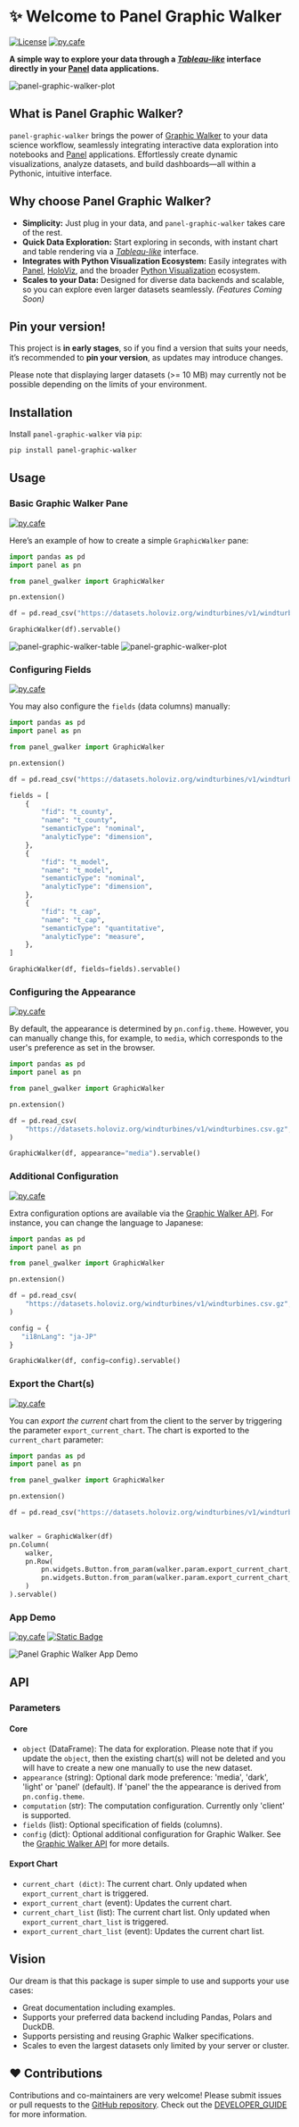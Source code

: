 # ✨ Welcome to Panel Graphic Walker

[![License](https://img.shields.io/badge/License-MIT%202.0-blue.svg)](https://opensource.org/licenses/MIT)
[![py.cafe](https://py.cafe/badge.svg)](https://py.cafe/snippet/panel/v1#c=H4sIAB5hHGcAA42ST2_iMBDFvwryBSoFQ8JCIFIvu1rtnvewPZQKGTwQa4Pt2kNoivjuO86fUqRWVMkh8zx-b_xzTmxjJLCMqb01DntWaCl8j14rl_oiQlFreqm3zuwbZbU7iuIfuF7b9ssJm6vNQy0uqdVqDi8I2iujB3dBkdvePTlzB0KurHDPB8BBP0e0PhuNpEDhAT3PTWFK9cqN242OSks8uLXS4EdlfFXzYNGvna_CB3Ib9bx6VXq32tP57vseHeAmX60N5v077sGVYl1AMxWLmIPng3KwB42eaGyFx3a8JR2lPm77QXjepOGuSR02IIJOXljZQLTuoFJY-1fBkWVbUXiIGEiFP3VIZxm6Aym2wtzosKUyUkkYlmOezHhMmwtRmQOy7MRKcIEjyxKa1hj8Y8jy1IU5qiK2yVUhHVDT49sKijUxpcWjkpizLJ6OI7ZX-qEpJ031G9Qup5xQKhkIqAK-kyuR-mE0CsLtPkkIrcN100stVgRfxs5P5-iDKdqg2ZzPJkk6TtP0W7qYLyafTn-xJJLcVuza9rL8_g45vuD1BA2hLj6exHwyS5NFkiTTZByP5zfo3SbWErhFqwP1MZ68my-dfiUTwZEsiluhXV9IDc85qm-NfvXHp_N_IeI7ygQEAAA)

**A simple way to explore your data through a *[Tableau-like](https://www.tableau.com/)* interface directly in your [Panel](https://panel.holoviz.org/) data applications.**

![panel-graphic-walker-plot](https://github.com/philippjfr/panel-graphic-walker/blob/main/static/panel-graphic-walker_plot.png?raw=true)

## What is Panel Graphic Walker?

`panel-graphic-walker` brings the power of [Graphic Walker](https://github.com/Kanaries/graphic-walker) to your data science workflow, seamlessly integrating interactive data exploration into notebooks and [Panel](https://panel.holoviz.org/) applications. Effortlessly create dynamic visualizations, analyze datasets, and build dashboards—all within a Pythonic, intuitive interface.

## Why choose Panel Graphic Walker?

- **Simplicity:** Just plug in your data, and `panel-graphic-walker` takes care of the rest.
- **Quick Data Exploration:** Start exploring in seconds, with instant chart and table rendering via a *[Tableau-like](https://www.tableau.com/)* interface.
- **Integrates with Python Visualization Ecosystem:** Easily integrates with [Panel](https://panel.holoviz.org/index.html), [HoloViz](https://holoviz.org/), and the broader [Python Visualization](https://pyviz.org/tools.html) ecosystem.
- **Scales to your Data:** Designed for diverse data backends and scalable, so you can explore even larger datasets seamlessly. *(Features Coming Soon)*

## Pin your version!

This project is **in early stages**, so if you find a version that suits your needs, it’s recommended to **pin your version**, as updates may introduce changes.

Please note that displaying larger datasets (>= 10 MB) may currently not be possible depending on the limits of your environment.

## Installation

Install `panel-graphic-walker` via `pip`:

```bash
pip install panel-graphic-walker
```

## Usage

### Basic Graphic Walker Pane

[![py.cafe](https://py.cafe/badge.svg)](https://py.cafe/snippet/panel/v1#c=H4sIAB5hHGcAA42ST2_iMBDFvwryBSoFQ8JCIFIvu1rtnvewPZQKGTwQa4Pt2kNoivjuO86fUqRWVMkh8zx-b_xzTmxjJLCMqb01DntWaCl8j14rl_oiQlFreqm3zuwbZbU7iuIfuF7b9ssJm6vNQy0uqdVqDi8I2iujB3dBkdvePTlzB0KurHDPB8BBP0e0PhuNpEDhAT3PTWFK9cqN242OSks8uLXS4EdlfFXzYNGvna_CB3Ib9bx6VXq32tP57vseHeAmX60N5v077sGVYl1AMxWLmIPng3KwB42eaGyFx3a8JR2lPm77QXjepOGuSR02IIJOXljZQLTuoFJY-1fBkWVbUXiIGEiFP3VIZxm6Aym2wtzosKUyUkkYlmOezHhMmwtRmQOy7MRKcIEjyxKa1hj8Y8jy1IU5qiK2yVUhHVDT49sKijUxpcWjkpizLJ6OI7ZX-qEpJ031G9Qup5xQKhkIqAK-kyuR-mE0CsLtPkkIrcN100stVgRfxs5P5-iDKdqg2ZzPJkk6TtP0W7qYLyafTn-xJJLcVuza9rL8_g45vuD1BA2hLj6exHwyS5NFkiTTZByP5zfo3SbWErhFqwP1MZ68my-dfiUTwZEsiluhXV9IDc85qm-NfvXHp_N_IeI7ygQEAAA)

Here’s an example of how to create a simple `GraphicWalker` pane:

```python
import pandas as pd
import panel as pn

from panel_gwalker import GraphicWalker

pn.extension()

df = pd.read_csv("https://datasets.holoviz.org/windturbines/v1/windturbines.csv.gz", nrows=10000)

GraphicWalker(df).servable()
```

![panel-graphic-walker-table](https://github.com/philippjfr/panel-graphic-walker/blob/main/static/panel-graphic-walker_table.png?raw=true)
![panel-graphic-walker-plot](https://github.com/philippjfr/panel-graphic-walker/blob/main/static/panel-graphic-walker_plot.png?raw=true)

### Configuring Fields

[![py.cafe](https://py.cafe/badge.svg)](https://py.cafe/snippet/panel/v1#c=H4sIAHraHGcAA71TXW-bMBT9K8hPrUQcIGtokbKHTdP2PE3rQ6kqB5tgDWzXvpDSKP9915A0Tb-yp0Ek43uP7zk5vndDCs0FyYhsjLYQGKY4cwH-DM_VISjqIaZyfEurmzF2t1qz-o-wwQ743TJTyeJ6CHqoUVQ8gFBOanV27iO8DBZYm1rB-F3hurOcVADGZdMpZ8CcAEcrXetOPlJtV9O1VBxau5RKuGkXH-0pnqerx5yEgbJ67RZxhM9AU0pRc4dUN7kK8NmMi39yUkqekww_4K7QrYIeKzzPK9aIDwFONEyBLH71ZgdUupGK1S9wDEP9EY7LZnTjCbndre8pbPB-XtZ9LvCt_P_UVzDzkX2vsq-13bc-AAxkh5ETAhvBXGsPOC_v1t_4Ue-d8TIMxh5YjMs5dcJ2bFmLsQ9JSKy4b6UV-IfB4QSUzIFh9r4VkGPzDg2--8CReApNViPRZGz9z4uIJjTyaSwJqBNLDUDcMmN-S7EmWclqJ0IiuIRvyosgGdgWI6aHSit_pNdccjHpsNycxni4Zr1ugWQb0gnrr4RkCYrWGn5qLLnZk2HnI7qoZM2tQNDNUwbYEucJk2vJoSJZfBGFBPvgetzOxt0PIVcV8vit5N4IWYsvfp6E_aoVMBw1-w6Dh06WIxYhhvm6hGxvt-EbKnZE80s6nyVplKbpp_Tq8mr2rvpDSXSSmp4clz2kn18lhQc4VjA6tKePZzGdzdPkKkmSiySKo8sT7p12bOfAKbf2Rr1tT7XXl178CycIO4z0KdI9zrP6dxsOt4Ydf3O7_QvsHT_k_wUAAA)

You may also configure the `fields` (data columns) manually:

```python
import pandas as pd
import panel as pn

from panel_gwalker import GraphicWalker

pn.extension()

df = pd.read_csv("https://datasets.holoviz.org/windturbines/v1/windturbines.csv.gz", nrows=10000)

fields = [
    {
        "fid": "t_county",
        "name": "t_county",
        "semanticType": "nominal",
        "analyticType": "dimension",
    },
    {
        "fid": "t_model",
        "name": "t_model",
        "semanticType": "nominal",
        "analyticType": "dimension",
    },
    {
        "fid": "t_cap",
        "name": "t_cap",
        "semanticType": "quantitative",
        "analyticType": "measure",
    },
]

GraphicWalker(df, fields=fields).servable()
```

### Configuring the Appearance

[![py.cafe](https://py.cafe/badge.svg)](https://py.cafe/snippet/panel/v1#c=H4sIAMfaHGcAA42SQY_aMBCF_0rkEysFk4RCIBI9tKracw_dw2a1MnggVoPttYewLOK_d5yQpUi7YpMcMuOXec-fc2QrI4EVTG2tcRhZoaXwET1WlvrShLrt6ZLutTPbrve02Yv6L7joLPzphK3U6r5tBqnVHF4QtFdGD-5CR66jBc3mDoR8WvlmUOqIrpJViNYXo5EUKDyg55WpTaNeuXGb0V5piTu3VBr8qEmvak5T-Oa1ZHGkndn7RZrQVerW7irRQK7jSFgLwgm9gkXJtiCVKNkd9-AasayhC8li5uB5pxxsQaMnPGvh0Qr3vAMsaWft7s8vxOutNdx0fsOOy9dFwjOehGUaiQcbSLdCKinIHwV7VqxF7SFmFAV_6BCCFeh21LEHrIwOnxyMVBKGDY2b8pQ-rsXB7JAVR9aAC3RZkVFoY_C3oZHH3oyAkHpVqVo6INHD2wqKJWGmxb2SWLEinSQx2yp935XjrvoFalORTyiVDCBUDd8CZnDfjUZBJ-A-cAjS4bLTksSKMJex0-MpfifF2Wg649Nxlid5nn_J57P5-MP0l5FEktsDux57Wf7_KDm-4HWCjlBvn45TPp7m2TzLskmWpMnsBr3bxM4EbtHqQb2Pp-rz5ZPPeCI4aov6lmmvC67hPsXtqdEf__B4-gduo4LZHAQAAA)

By default, the appearance is determined by `pn.config.theme`. However, you can manually change this, for example, to `media`, which corresponds to the user's preference as set in the browser.

```python
import pandas as pd
import panel as pn

from panel_gwalker import GraphicWalker

pn.extension()

df = pd.read_csv(
    "https://datasets.holoviz.org/windturbines/v1/windturbines.csv.gz", nrows=10000
)

GraphicWalker(df, appearance="media").servable()
```

### Additional Configuration

[![py.cafe](https://py.cafe/badge.svg)](https://py.cafe/snippet/panel/v1#c=H4sIAOfaHGcAA41SUW_aMBD-K5GfqBRMEgaBSOxh07Rp2sO0h_WhriqDL4m3YLu2CaWI_75zAmVIragdKbm7z993_i57stICSEHk2mjrI8OV4C7CxwimzkloupxiuEur133uodry5i_Y6Aj8armp5eq2SwaoURSePCgntRrchIwoowVyUwtcPKxcO2AqwsVI7b1xxWgkuOcOvKO1bnQrn6m21WgrlfAbu5QK3KhNL2KKLLR6ZiSOlNVbt0gTXEx1ciutSlmh5L7TYUSmM_WDq4qRAqM_fPj9JyNMHQL4ov2BKOOoP77oXzfUgW35soH-KiQmFh430sIalHdoYsmdN9w-bsAzvH_n0fEDXX1JDateaNi793GR0IwmoYyUfmfCPDoghtyY3xK2pCh54yAmIKT_okITpPB2gxmz87VW4chOCylg2CLdlKZ4uOE7vfGk2JMWbJgBKTJsWmv_SyPl_iSGtiF6VctGWEDQ3UvF8yUOA4tbKXxNinSSxGQt1W0fjvvoG8iqRp0QShGMkA18CsMA-1krz3FO9g2FAB0ueyxCDA-8hBzuD_ErXRyFpjM6HWd5kuf5h3w-m4_f7P5MiU5SsyOXtOfy_6Ok_slfdtA7dJJPxykdT_NsnmXZJEvSZHbFveuOHR245tbJqNftqU_95ZP3aHqwmObNNdETLqiGfYi7qeEff3d_-Ad2-7s-QgQAAA)

Extra configuration options are available via the [Graphic Walker API](https://github.com/Kanaries/graphic-walker#api). For instance, you can change the language to Japanese:

```python
import pandas as pd
import panel as pn

from panel_gwalker import GraphicWalker

pn.extension()

df = pd.read_csv(
    "https://datasets.holoviz.org/windturbines/v1/windturbines.csv.gz", nrows=10000
)

config = {
   "i18nLang": "ja-JP"
}

GraphicWalker(df, config=config).servable()
```

### Export the Chart(s)

[![py.cafe](https://py.cafe/badge.svg)](https://py.cafe/snippet/panel/v1#c=H4sIAEHYHWcAA6VSXW_aMBT9K5GfQAomCSuBSOyh1bRpD5u0SetDUyGDDbEWbNe-SUor_vuuk1DG1IpJTZDgfp17OPc8k7XmgmRE7oy2EBimOHMBfgzP1Skpyjancnw3Vu-63HLbsPK3sEHf-NkyU8j1bZv0rUZR8QhCOanVYOgzfBMsEJtawfhy7epBTgoA47LxmDNgToCjhS51LZ-otttxIxWHyq6kEm5cx2cxxXm6fcpJGCirG7eII3zaNbnqmS3OSQ34ButI60aX1U4NchXg0_WGXYDFH7rpK32ikXzrmV1XAFpRr8DSMMt2g26UtgH-Vy_Dcl1ZKxR-F8xCGMi1VouccN2oUjOek2HoMb2C9OvP79_OMf4Z5sJAsUiGPbn381mW0r2PVI_QMZscmaGsQ-qErdmqFN2tSUiseKikFTscduiyDXOAiA-VgBwN0pqo_4G2e0mNtt3NRh2Jj4uIJjTyZYSEvfGGbRsxZMb8kqIh2YaVToREcAmflCdBMrAVZsweCq38yF5zycWoRrgpjXG4ZHtdAcmeSS2sNynJEiStNaAFfLpfhu7C7nUhS446kOzupQJshZ7FIp4ECpLFV1FIdlLdduGki74IuS1wjw8l90LIUlx7zwp7oxUwtLN9Y4NvHa26XmwxzOMScrg_hK-w6BdNZ3Q6SdIoTdMP6Xw2n7zJ_gSJSlKzJ-ewp_Lfp6TwCOcMOoWO6-NJTCfTNJknSXKVRHE0u6DeZcV6BS6pdRTqdXmKI7_06n92grCYZuWlpcc-v9W_h7C9Gjr-7v7wBw0Ywf5jBQAA)

You can *export the current* chart from the client to the server by triggering the parameter `export_current_chart`.
The chart is exported to the `current_chart` parameter:

```python
import pandas as pd
import panel as pn

from panel_gwalker import GraphicWalker

pn.extension()

df = pd.read_csv("https://datasets.holoviz.org/windturbines/v1/windturbines.csv.gz", nrows=10000)


walker = GraphicWalker(df)
pn.Column(
    walker,
    pn.Row(
        pn.widgets.Button.from_param(walker.param.export_current_chart, icon="download"), pn.pane.JSON(walker.param.current_chart, depth=2),
        pn.widgets.Button.from_param(walker.param.export_current_chart_list, icon="download"), pn.pane.JSON(walker.param.current_chart_list, depth=3),
    )
).servable()
```

### App Demo

[![py.cafe](https://py.cafe/badge.svg)](https://py.cafe/snippet/panel/v1#c=H4sIALXZHWcAA61WbVPbOBD-Kx73SzLjOAmQQjPjm6MF0l5pYWh7fMCMR7GVRMWWXFkOSRn--z1ry8HhYGDmLpQG7Wp3Hz37It25sUq4O3ZnWmWOUI7IcqWN881oIeefzkIZSivKmUxY4eBfnrSFPK1k2BjKyksli-a3LL3hunE40SxfiPiyEtLWXPp8ZbgshJKd0J2JlCda5Tm0rucU4jfiRxnABaFbGM1NvIhuRWIWodsl-_PDr8en0eQy-nFx6gRO6C6MyYtxvz8XZlFO_VhlfURMRZ7_nOl-Bao3r1H0amyhG0o4OD2bnG15uGGSacELX3LTjyRg9gvDjIj7GU8E2-h7qZorf8De8elgb-jncm49Hp5_eg7SZ2vb34bSxwl5P2NCvmG5sG4mPz4dHf_rfImKC38L4iNXCTOstxS_-7HmzPBesyav9PMnqI9ZvOChTPjMmXMT0ZZOdxxKBx9wXWqJLPuwT6K4WHZqBX1aOGBTcFP4C5UquPeVnvdvhUxgPRUSR1wOt9Y-PPlzwPAcqdVtEQwH-NSuq5Q-4OErluUpjxJ1K1PFkg22ZAYugOwIwU80y3gL2l2IYi6l0evQHTtXoXvEZcb0DQUM3QnXGZNQXdMqV3mZIqVKVntHEZDQr-ccVN_0e32_wUZfKFTEbhqjY6XJzDeq4gh6z8Fx-So4YWnBH8z8gvObzsAKLL2Q12e2fRJst0jnIS3PdcNU2WZAFgz0BVEj_Q8qLTO0VBUMa6p8_wt4IDLRaW_eON-sATEDhuZCBh0cfdTtehsz9BogFP4FS4R6Xxqj5ESrMvepx6OcgfwW9_UhEAtin6GL8YeMuedMK8vIrHOCnmuBeEjCRlGYdUoaVZoURUI1WnFugWz5jZWciTk0ODPNi6jMqTjqYzd4T6A4qgeJxcfimOeGJxHZEJAiQHEYamvkjQqi3peVqRGoujp9jZCtKrsIOSCcoy_vgd6mlrAXAepuqnRC82SM0hrmKweDcsETZ5qy2JZfvaOnwWYJ3mnjXr4K3Xvra8HFfGGCg1HreE31P3HApi9q45il6RShgqd6x3PImUSvAL5VUisS1YjEVzSfo4LH1A2vLqHjyuw1BVTXTrtstpJq48el1lzie8G0QR8h14DbnAFl7m2A_PXt7Ou2j0fGCdK9CHb-HyxRKor_Bsh6qFHtEirQTlO8RfqsIvUIwhAzIZQ956p1Y9nJft2xl97F4fnH6PLw9PPxBV0P3drAzg-nHiDOj4LNuTMpRcKvO-3b5OntuLOqbfjutm8KwOYyKTqthvPQlhhAwXdd0pSjoQ0NhhWPaqCdJUuhsjNbzJxqbZf0oebDqelq7QjTGPjV_0Wn27Wjsj3xN3fRZgKTk_ZOxJHK0ETmWW7WrXCtSaKmP0E6XCaz-ow4osF-XAbcP2GFOUWyvluB7QC65gP7ULA1ZYSpxtZ59f7ZpvJhPoD6KdOYNhskbRYfSTf9-iBvBntLtN2uLUW7oKx4M9jwrAiubA21ZFHK1pi7wVcladx1cU_pJZumnC4313M1_1UKzTNUckFPRLCD8v5VchPiCVfVp_0D824jevTI-iMY-Dv-gNRwSeMXrqqNWOKm-FvwW3c8q0aui-eVOZYEwR0bVJfn5muzUJJM1ioBn70l3L31hzCu0bvjO3fJNT0j3fEOQCtlLhRc3jXB8NbA7hhvwQRN6Y6vNhrDpqAYyuph6Y6Ho4HnZkJe1svdevWxGs31UiREBNL1nl4wXH9Q0oBJrp-JQFt703ovtuSM_Lru_fW99wQKG-hg19_fHe3tHwwHo73RcOfds-gfXIJJP1_jOnla3U6lb1ZmG0HNUBN-OHwLivdGO8ODd3ujvYP94QvsvcyYZeAlthqinqanviKBb3_0mpgYKxCz9KWgzT6KSj_3XpU1VPzV9f0_lWlZnyANAAA) [![Static Badge](https://img.shields.io/badge/source-code-blue)](examples/app_demo.py)

![Panel Graphic Walker App Demo](static/panel-graphic-walker-app-fileupload.gif)

## API

### Parameters

#### Core

- `object` (DataFrame): The data for exploration. Please note that if you update the `object`, then the existing chart(s) will not be deleted and you will have to create a new one manually to use the new dataset.
- `appearance` (string): Optional dark mode preference: 'media', 'dark', 'light' or 'panel' (default). If 'panel' the the appearance is derived from `pn.config.theme`.
- `computation` (str): The computation configuration. Currently only 'client' is supported.
- `fields` (list): Optional specification of fields (columns).
- `config` (dict): Optional additional configuration for Graphic Walker. See the [Graphic Walker API](https://github.com/Kanaries/graphic-walker#api) for more details.

#### Export Chart

- `current_chart (dict)`: The current chart. Only updated when `export_current_chart` is triggered.
- `export_current_chart` (event): Updates the current chart.
- `current_chart_list` (list): The current chart list. Only updated when `export_current_chart_list` is triggered.
- `export_current_chart_list` (event): Updates the current chart list.

## Vision

Our dream is that this package is super simple to use and supports your use cases:

- Great documentation including examples.
- Supports your preferred data backend including Pandas, Polars and DuckDB.
- Supports persisting and reusing Graphic Walker specifications.
- Scales to even the largest datasets only limited by your server or cluster.

## ❤️ Contributions

Contributions and co-maintainers are very welcome! Please submit issues or pull requests to the [GitHub repository](https://github.com/philippjfr/panel-graphic-walker). Check out the [DEVELOPER_GUIDE](DEVELOPER_GUIDE.md) for more information.
